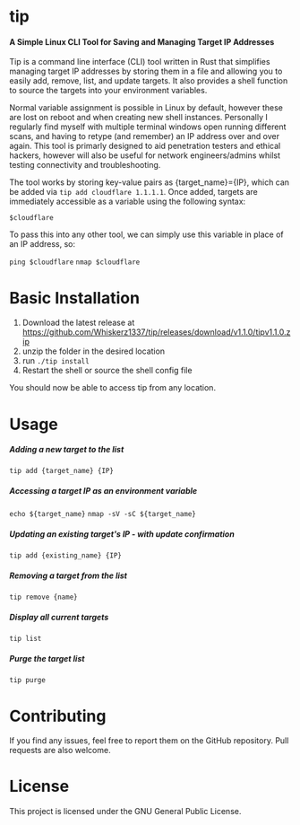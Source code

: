 # tip 
#### A Simple Linux CLI Tool for Saving and Managing Target IP Addresses

Tip is a command line interface (CLI) tool written in Rust that simplifies managing target IP addresses by storing them in a file and allowing you to easily add, remove, list, and update targets. It also provides a shell function to source the targets into your environment variables.

Normal variable assignment is possible in Linux by default, however these are lost on reboot and when creating new shell instances. Personally I regularly find myself with multiple terminal windows open running different scans, and having to retype (and remember) an IP address over and over again. This tool is primarly designed to aid penetration testers and ethical hackers, however will also be useful for network engineers/admins whilst testing connectivity and troubleshooting.

The tool works by storing key-value pairs as {target_name}={IP}, which can be added via ```tip add cloudflare 1.1.1.1```. Once added, targets are immediately accessible as a variable using the following syntax: 

```$cloudflare```

To pass this into any other tool, we can simply use this variable in place of an IP address, so: 

```ping $cloudflare```
```nmap $cloudflare```

# Basic Installation

1. Download the latest release at https://github.com/Whiskerz1337/tip/releases/download/v1.1.0/tipv1.1.0.zip
2. unzip the folder in the desired location
3. run ```./tip install```
4. Restart the shell or source the shell config file

You should now be able to access tip from any location.

# Usage

##### Adding a new target to the list
```tip add {target_name} {IP}```

##### Accessing a target IP as an environment variable
```echo ${target_name}```
```nmap -sV -sC ${target_name}```

##### Updating an existing target's IP - with update confirmation
```tip add {existing_name} {IP}```

##### Removing a target from the list
```tip remove {name}```

##### Display all current targets
```tip list```

##### Purge the target list
```tip purge```

# Contributing
If you find any issues, feel free to report them on the GitHub repository. Pull requests are also welcome.

# License
This project is licensed under the GNU General Public License.
